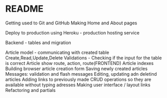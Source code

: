 # README

Getting used to Git and GitHub
Making Home and About pages

Deploy to production using Heroku - production hosting service

Backend - tables and migration

Article model - communicating with created table
Create,Read,Update,Delete
Validations - Checking if the input for the table is correct
Article show route, action, route(FRONTEND)
Article indexes
Building browser article creation form
Saving newly created articles
Messages: validation and flash messages
Editing, updating adn deletind articles
Adding links to previously made CRUD operations so they are available without typing adresses
Making user interface / layout links
Refactoring and partials